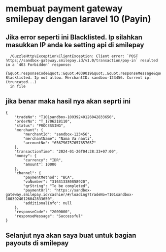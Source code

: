 <h1> membuat payment gateway smilepay dengan laravel 10 (Payin) </h1>

##  Jika error seperti ini  Blacklisted. Ip silahkan masukkan IP anda ke setting api di smilepay 

      /GuzzleHttp\Exception\ClientException: Client error: `POST https://sandbox-gateway.smilepay.id/v1.0/transaction/pay-in` resulted in a `403 Forbidden` response:
       {&quot;responseCode&quot;:&quot;4039019&quot;,&quot;responseMessage&quot;:&quot;Merchant Blacklisted. Ip not allow. MerchantID: sandbox-123456. Current ip:  (truncated...)
      in file 

## jika benar maka hasil nya akan seprti ini
```
{
    "tradeNo": "T101sandbox-10039240126042833650",
    "orderNo": "T_1706218110",
    "status": "PROCESSING",
    "merchant": {
        "merchantId": "sandbox-123456",
        "merchantName": "Nama Va nanti",
        "accountNo": "656756757657657657"
    },
    "transactionTime": "2024-01-26T04:28:33+07:00",
    "money": {
        "currency": "IDR",
        "amount": 10000
    },
    "channel": {
        "paymentMethod": "BCA",
        "vaNumber": "316313380858920",
        "qrString": "To be completed",
        "paymentUrl": "https://sandbox-gateway.smilepay.id/cashier/#/loading?tradeNo=T101sandbox-10039240126042833650",
        "additionalInfo": null
    },
    "responseCode": "2009000",
    "responseMessage": "Successful"
}
```
## Selanjut nya akan saya buat untuk bagian payouts di smilepay
